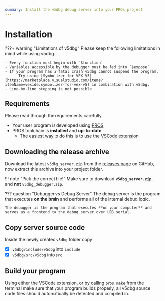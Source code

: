 ```yaml
---
summary: Install the v5dbg debug server into your PROs project
---
```


# Installation

???+ warning "Limitations of v5dbg"
    Please keep the following limitations in mind while using v5dbg.

    - Every function must begin with `$function`
    - Variables accessible by the debugger must be fed into `$expose`
    - If your program has a fatal crash v5dbg cannot suspend the program.
        - Try using [Symbolizer for VEX V5](https://marketplace.visualstudio.com/items?itemName=vexide.symbolizer-for-vex-v5) in combination with v5dbg.
    - Line-by-line stepping is not possible

## Requirements

Please read through the requirements carefully

- Your user program is developed using [PROS](https://pros.cs.purdue.edu/)
- PROS toolchain is **installed** and **up-to-date**
    - The easiest way to do this is to use the [VSCode extension](https://marketplace.visualstudio.com/items?itemName=sigbots.pros)

## Downloading the release archive

Download the latest `v5dbg_server.zip` from the [releases page](https://github.com/Interfiber/v5dbg/releases) on GitHub, now extract this archive into your project folder.

!!! note "Pick the correct file!"
    Make sure to download **`v5dbg_server.zip`**, and **not** `v5dbg_debugger.zip`. 

??? question "Debugger vs Debug Server"
    The debug server is the program that executes **on the brain** and performs all of the internal debug logic.

    The debugger is the program that executes **on your computer** and serves as a frontend to the debug server over USB serial.

## Copy server source code

Inside the newly created `v5dbg` folder copy

- [x] `v5dbg/include/v5dbg` into `include`
- [x] `v5dbg/src/v5dbg` into `src`

## Build your program

Using either the VSCode extension, or by calling `pros make` from the terminal make sure that your program builds properly, all v5dbg source code files should automatically be detected and compiled in.
